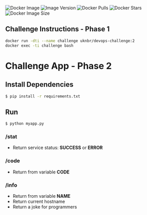 ![Docker Image](https://img.shields.io/badge/image%20name-uknbr%2Fdevops--challenge-blue)
![Image Version](https://img.shields.io/docker/v/uknbr/devops-challenge?sort=date)
![Docker Pulls](https://img.shields.io/docker/pulls/uknbr/devops-challenge)
![Docker Stars](https://img.shields.io/docker/stars/uknbr/devops-challenge)
![Docker Image Size](https://img.shields.io/docker/image-size/uknbr/devops-challenge?sort=date)

## Challenge Instructions - Phase 1
```sh
docker run -dti --name challenge uknbr/devops-challenge:2
docker exec -ti challenge bash
```

# Challenge App - Phase 2

## Install Dependencies

```sh
$ pip install -r requirements.txt
```

## Run

```sh
$ python myapp.py
```

### /stat
- Return service status: **SUCCESS** or **ERROR**

### /code
- Return from variable **CODE**

### /info
- Return from variable **NAME**
- Return current hostname
- Return a joke for programmers
